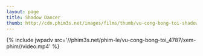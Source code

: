 ```yaml
---
layout: page
title: Shadow Dancer
thumb: http://cdn.phim3s.net/images/films/thumb/vu-cong-bong-toi-shadow-dancer-2012.jpg
---
```

{% include jwpadv src='//phim3s.net/phim-le/vu-cong-bong-toi_4787/xem-phim//video.mp4' %}